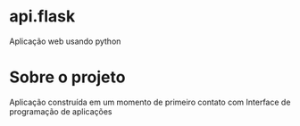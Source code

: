# api.flask
Aplicação web usando python

# Sobre o projeto
Aplicação construída em um momento de primeiro contato com Interface de programação de aplicações
